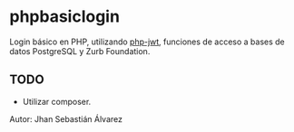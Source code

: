 # phpbasiclogin

Login básico en PHP, utilizando [php-jwt](https://github.com/firebase/php-jwt),
funciones de acceso a bases de datos PostgreSQL y Zurb Foundation.

## TODO

- Utilizar composer.

Autor: Jhan Sebastián Álvarez
